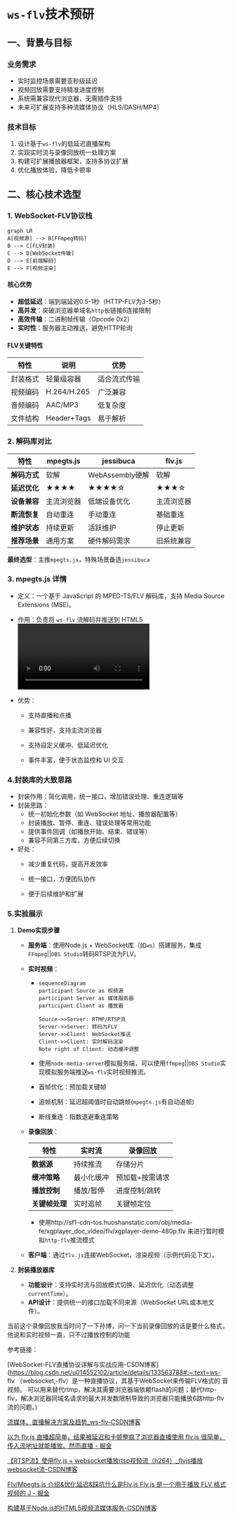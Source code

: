 # `ws-flv`技术预研

## 一、背景与目标

### 业务需求

- 实时监控场景需要亚秒级延迟
- 视频回放需要支持精准进度控制
- 系统需兼容现代浏览器，无需插件支持
- 未来可扩展支持多种流媒体协议（HLS/DASH/MP4）

### 技术目标

1. 设计基于`ws-flv`的低延迟直播架构
2. 实现实时流与录像回放统一处理方案
3. 构建可扩展播放器框架，支持多协议扩展
4. 优化播放体验，降低卡顿率

## 二、核心技术选型

### 1. WebSocket-FLV协议栈

```mermaid
graph LR
A[视频源] --> B[FFmpeg转码]
B --> C[FLV封装]
C --> D[WebSocket传输]
D --> E[前端解码]
E --> F[视频渲染]
```

#### 核心优势

- **超低延迟**：端到端延迟0.5-1秒（HTTP-FLV为3-5秒）
- **高并发**：突破浏览器单域名`http`长链接6连接限制
- **高效传输**：二进制帧传输（Opcode 0x2）
- **实时性**：服务器主动推送，避免HTTP轮询

#### FLV关键特性

| 特性     | 说明        | 优势         |
| -------- | ----------- | ------------ |
| 封装格式 | 轻量级容器  | 适合流式传输 |
| 视频编码 | H.264/H.265 | 广泛兼容     |
| 音频编码 | AAC/MP3     | 低复杂度     |
| 文件结构 | Header+Tags | 易于解析     |

### 2. 解码库对比

| 特性         | mpegts.js  | jessibuca       | flv.js     |
| ------------ | ---------- | --------------- | ---------- |
| **解码方式** | 软解       | WebAssembly硬解 | 软解       |
| **延迟优化** | ★★★★       | ★★★★☆           | ★★★☆       |
| **设备兼容** | 主流浏览器 | 低端设备优化    | 主流浏览器 |
| **断流恢复** | 自动重连   | 手动重连        | 基础重连   |
| **维护状态** | 持续更新   | 活跃维护        | 停止更新   |
| **推荐场景** | 通用方案   | 硬件解码需求    | 旧系统兼容 |

**最终选型**：主推`mpegts.js`，特殊场景备选`jessibuca`

### 3. mpegts.js 详情

- 定义：一个基于 JavaScript 的 MPEG-TS/FLV 解码库，支持 Media Source Extensions (MSE)。

- 作用：负责将 `ws-flv` 流解码并推送到 HTML5 <video> 元素，实现无插件播放。

- 优势：

  - 支持直播和点播

  - 兼容性好，支持主流浏览器

  - 支持自定义缓冲、低延迟优化

  - 事件丰富，便于状态监控和 UI 交互

### 4.封装库的大致思路

+ 封装作用：简化调用，统一接口，增加错误处理、重连逻辑等
+ 封装思路：
  + 统一初始化参数（如 WebSocket 地址、播放器配置等）
  + 封装播放、暂停、重连、错误处理等常用功能
  + 提供事件回调（如播放开始、结束、错误等）
  + 兼容不同第三方库，方便后续切换
+ 好处：
  + 减少重复代码，提高开发效率
  + 统一接口，方便团队协作

  + 便于后续维护和扩展

### 5.实验展示

1. **Demo实现步骤**

   - **服务端**：使用Node.js + WebSocket库（如`ws`）搭建服务，集成`FFmpeg`||`OBS Studio`转码RTSP流为FLV。

   - **实时视频**：

     - ```mermaid
       sequenceDiagram
       participant Source as 视频源
       participant Server as 媒体服务器
       participant Client as 播放器
       
       Source->>Server: RTMP/RTSP流
       Server->>Server: 转码为FLV
       Server->>Client: WebSocket推送
       Client->>Client: 实时解码渲染
       Note right of Client: 动态缓冲调整
       ```

     - 使用`node-media-server`模拟服务端，可以使用`ffmpeg`||`OBS Studio`实现模拟服务端推送`ws-flv`实时视频推流。

     - 首帧优化：预加载关键帧

     - 追帧机制：延迟超阈值时自动跳帧(`mpegts.js`有自动追帧)

     - 断线重连：指数退避重连策略

   - **录像回放**：

     | 特性           | 实时流     | 录像回放        |
     | -------------- | ---------- | --------------- |
     | **数据源**     | 持续推流   | 存储分片        |
     | **缓冲策略**   | 最小化缓冲 | 预加载+按需请求 |
     | **播放控制**   | 播放/暂停  | 进度控制/跳转   |
     | **关键帧处理** | 实时追帧   | 关键帧定位      |

     - 使用http://sf1-cdn-tos.huoshanstatic.com/obj/media-fe/xgplayer_doc_video/flv/xgplayer-demo-480p.flv 来进行暂时模拟`http-flv`推流模式

   - **客户端**：通过`flv.js`连接WebSocket，渲染视频（示例代码见下文）。

2. **封装播放器库**

   - **功能设计**：支持实时流与回放模式切换、延迟优化（动态调整`currentTime`）。
   - **API设计**：提供统一的接口加载不同来源（WebSocket URL或本地文件）。



当前这个录像回放我当时问了一下孙博，问一下当前录像回放的话是要什么格式，他说和实时视频一直，只不过播放控制的功能













参考链接：

[WebSocket-FLV直播协议详解与实战应用-CSDN博客](https://blog.csdn.net/u014552102/article/details/133563788#:~:text=ws- flv （websocket,-flv）是一种直播协议，其基于WebSocket来传输FLV格式的 音视频。 可以用来替代rtmp，解决其需要浏览器端依赖flash的问题；替代http-flv，解决浏览器同域名请求的最大并发数限制导致的浏览器只能播放6路http-flv流的问题。)

[流媒体、直播解决方案及趋势_ws-flv-CSDN博客](https://blog.csdn.net/Run_Feng/article/details/121954201)

[以为 flv.js 直播超简单，结果被延迟和卡顿整疯了浏览器直播使用 flv.js 很简单，传入流地址就能播放。然而直播 - 掘金](https://juejin.cn/post/7299037876636663847)

[【RTSP流】使用flv.js + websocket播放rtsp视频流（h264）_flvjs播放websocket流-CSDN博客](https://blog.csdn.net/u013517229/article/details/123257726)

[Flv/Mpegts.js 介绍&优化延迟&踩坑什么是Flv.js Flv.js 是一个用于播放 FLV 格式视频的 J - 掘金](https://juejin.cn/post/7312294489220366336)

[构建基于Node.js的HTML5视频流媒体服务-CSDN博客](https://blog.csdn.net/weixin_31315007/article/details/148151427)
